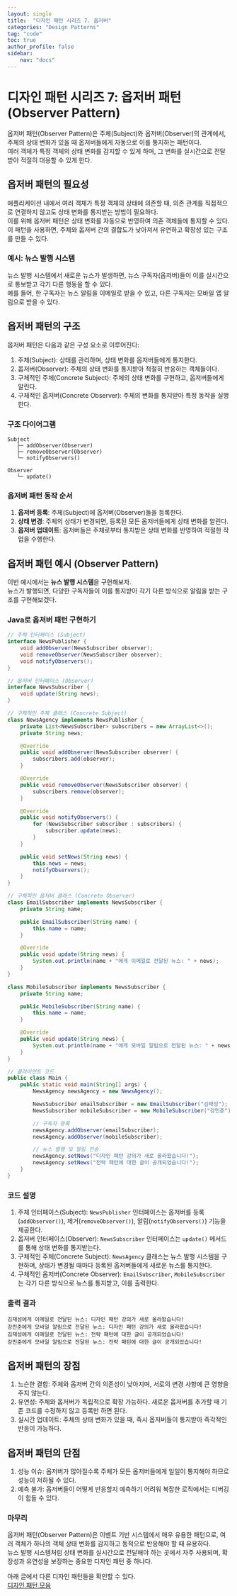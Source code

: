 ```yaml
---
layout: single
title:  "디자인 패턴 시리즈 7. 옵저버"
categories: "Design Patterns"
tag: "code"
toc: true
author_profile: false
sidebar:
    nav: "docs"
---
```


# 디자인 패턴 시리즈 7: 옵저버 패턴 (Observer Pattern)  
옵저버 패턴(Observer Pattern)은 주체(Subject)와 옵저버(Observer)의 관계에서, 주체의 상태 변화가 있을 때 옵저버들에게 자동으로 이를 통지하는 패턴이다.  
여러 객체가 특정 객체의 상태 변화를 감지할 수 있게 하며, 그 변화를 실시간으로 전달받아 적절히 대응할 수 있게 한다.  

## 옵저버 패턴의 필요성  
애플리케이션 내에서 여러 객체가 특정 객체의 상태에 의존할 때, 의존 관계를 직접적으로 연결하지 않고도 상태 변화를 통지받는 방법이 필요하다.  
이를 위해 옵저버 패턴은 상태 변화를 자동으로 반영하여 의존 객체들에 통지할 수 있다.  
이 패턴을 사용하면, 주체와 옵저버 간의 결합도가 낮아져서 유연하고 확장성 있는 구조를 만들 수 있다.  

### 예시: 뉴스 발행 시스템

뉴스 발행 시스템에서 새로운 뉴스가 발생하면, 뉴스 구독자(옵저버)들이 이를 실시간으로 통보받고 각기 다른 행동을 할 수 있다.   
예를 들어, 한 구독자는 뉴스 알림을 이메일로 받을 수 있고, 다른 구독자는 모바일 앱 알림으로 받을 수 있다.  

## 옵저버 패턴의 구조  
옵저버 패턴은 다음과 같은 구성 요소로 이루어진다:  

1. 주체(Subject): 상태를 관리하며, 상태 변화를 옵저버들에게 통지한다.  
2. 옵저버(Observer): 주체의 상태 변화를 통지받아 적절히 반응하는 객체들이다.  
3. 구체적인 주체(Concrete Subject): 주체의 상태 변화를 구현하고, 옵저버들에게 알린다.  
4. 구체적인 옵저버(Concrete Observer): 주체의 변화를 통지받아 특정 동작을 실행한다.  

### 구조 다이어그램  

```
Subject
   ├─ addObserver(Observer)
   ├─ removeObserver(Observer)
   └─ notifyObservers()

Observer
   └─ update()
```  

### 옵저버 패턴 동작 순서  

1. **옵저버 등록**: 주체(Subject)에 옵저버(Observer)들을 등록한다.  
2. **상태 변경**: 주체의 상태가 변경되면, 등록된 모든 옵저버들에게 상태 변화를 알린다.  
3. **옵저버 업데이트**: 옵저버들은 주체로부터 통지받은 상태 변화를 반영하여 적절한 작업을 수행한다.  

## 옵저버 패턴 예시 (Observer Pattern)  

이번 예시에서는 **뉴스 발행 시스템**을 구현해보자.  
뉴스가 발행되면, 다양한 구독자들이 이를 통지받아 각기 다른 방식으로 알림을 받는 구조를 구현해보겠다.  

### Java로 옵저버 패턴 구현하기  

```java
// 주체 인터페이스 (Subject)
interface NewsPublisher {
    void addObserver(NewsSubscriber observer);
    void removeObserver(NewsSubscriber observer);
    void notifyObservers();
}

// 옵저버 인터페이스 (Observer)
interface NewsSubscriber {
    void update(String news);
}

// 구체적인 주체 클래스 (Concrete Subject)
class NewsAgency implements NewsPublisher {
    private List<NewsSubscriber> subscribers = new ArrayList<>();
    private String news;

    @Override
    public void addObserver(NewsSubscriber observer) {
        subscribers.add(observer);
    }

    @Override
    public void removeObserver(NewsSubscriber observer) {
        subscribers.remove(observer);
    }

    @Override
    public void notifyObservers() {
        for (NewsSubscriber subscriber : subscribers) {
            subscriber.update(news);
        }
    }

    public void setNews(String news) {
        this.news = news;
        notifyObservers();
    }
}

// 구체적인 옵저버 클래스 (Concrete Observer)
class EmailSubscriber implements NewsSubscriber {
    private String name;

    public EmailSubscriber(String name) {
        this.name = name;
    }

    @Override
    public void update(String news) {
        System.out.println(name + "에게 이메일로 전달된 뉴스: " + news);
    }
}

class MobileSubscriber implements NewsSubscriber {
    private String name;

    public MobileSubscriber(String name) {
        this.name = name;
    }

    @Override
    public void update(String news) {
        System.out.println(name + "에게 모바일 알림으로 전달된 뉴스: " + news);
    }
}

// 클라이언트 코드
public class Main {
    public static void main(String[] args) {
        NewsAgency newsAgency = new NewsAgency();

        NewsSubscriber emailSubscriber = new EmailSubscriber("김재성");
        NewsSubscriber mobileSubscriber = new MobileSubscriber("강민준");

        // 구독자 등록
        newsAgency.addObserver(emailSubscriber);
        newsAgency.addObserver(mobileSubscriber);

        // 뉴스 발행 및 알림 전송
        newsAgency.setNews("디자인 패턴 강의가 새로 올라왔습니다!");
        newsAgency.setNews("전략 패턴에 대한 글이 공개되었습니다!");
    }
}
```

### 코드 설명  

1. 주체 인터페이스(Subject): `NewsPublisher` 인터페이스는 옵저버를 등록(`addObserver()`), 제거(`removeObserver()`), 알림(`notifyObservers()`) 기능을 제공한다.  
2. 옵저버 인터페이스(Observer): `NewsSubscriber` 인터페이스는 `update()` 메서드를 통해 상태 변화를 통지받는다.  
3. 구체적인 주체(Concrete Subject): `NewsAgency` 클래스는 뉴스 발행 시스템을 구현하며, 상태가 변경될 때마다 등록된 옵저버들에게 새로운 뉴스를 통지한다.  
4. 구체적인 옵저버(Concrete Observer): `EmailSubscriber`, `MobileSubscriber`는 각기 다른 방식으로 뉴스를 통지받고, 이를 출력한다.  

### 출력 결과

```
김재성에게 이메일로 전달된 뉴스: 디자인 패턴 강의가 새로 올라왔습니다!
강민준에게 모바일 알림으로 전달된 뉴스: 디자인 패턴 강의가 새로 올라왔습니다!
김재성에게 이메일로 전달된 뉴스: 전략 패턴에 대한 글이 공개되었습니다!
강민준에게 모바일 알림으로 전달된 뉴스: 전략 패턴에 대한 글이 공개되었습니다!
```  

## 옵저버 패턴의 장점  

1. 느슨한 결합: 주체와 옵저버 간의 의존성이 낮아지며, 서로의 변경 사항에 큰 영향을 주지 않는다.  
2. 유연성: 주체와 옵저버가 독립적으로 확장 가능하다. 새로운 옵저버를 추가할 때 기존 코드를 수정하지 않고 등록만 하면 된다.  
3. 실시간 업데이트: 주체의 상태 변화가 있을 때, 즉시 옵저버들이 통지받아 즉각적인 반응이 가능하다.  

## 옵저버 패턴의 단점

1. 성능 이슈: 옵저버가 많아질수록 주체가 모든 옵저버들에게 일일이 통지해야 하므로 성능이 저하될 수 있다.  
2. 예측 불가: 옵저버들이 어떻게 반응할지 예측하기 어려워 복잡한 로직에서는 디버깅이 힘들 수 있다.  

### 마무리  
옵저버 패턴(Observer Pattern)은 이벤트 기반 시스템에서 매우 유용한 패턴으로, 여러 객체가 하나의 객체 상태 변화를 감지하고 동적으로 반응해야 할 때 유용하다.  
뉴스 발행 시스템처럼 상태 변화를 실시간으로 전달해야 하는 곳에서 자주 사용되며, 확장성과 유연성을 보장하는 중요한 디자인 패턴 중 하나다.  

아래 글에서 다른 디자인 패턴들을 확인할 수 있다.  
[디자인 패턴 모음](https://gihak111.github.io/design/patterns/2024/11/05/Types_Of_Design_Patterns_upload.html)  